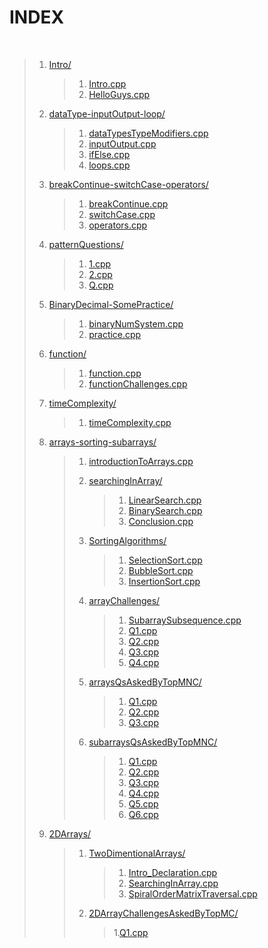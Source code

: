 # INDEX

<br>

> 1. [Intro/](./001_Intro/)
> 
>       > 1. [Intro.cpp](./001_Intro/001-01_Intro.cpp)
>       > 2. [HelloGuys.cpp](./001_Intro/001-02_HelloGuys.cpp)
>
>
> 2. [dataType-inputOutput-loop/](./002_dataType-inputOutput-loop/)
>
>       > 1. [dataTypesTypeModifiers.cpp](./002_dataType-inputOutput-loop/002-1_dataTypesTypeModifiers.cpp)
>       > 2. [inputOutput.cpp](./002_dataType-inputOutput-loop/002-2_inputOutput.cpp)
>       > 3. [ifElse.cpp](./002_dataType-inputOutput-loop/002-3_ifElse.cpp)
>       > 4. [loops.cpp](./002_dataType-inputOutput-loop/002-4_loops.cpp)
>
>
> 3. [breakContinue-switchCase-operators/](./003_breakContinue-switchCase-operators/)
>
>       > 1. [breakContinue.cpp](./003_breakContinue-switchCase-operators/003-1_breakContinue.cpp)
>       > 2. [switchCase.cpp](./003_breakContinue-switchCase-operators/003-2_switchCase.cpp)
>       > 3. [operators.cpp](./003_breakContinue-switchCase-operators/003-3_operators.cpp)
>
>
> 4. [patternQuestions/](./004_patternQuestions/)
> 
>       > 1. [1.cpp](./004_patternQuestions/004-1.cpp)
>       > 2. [2.cpp](./004_patternQuestions/004-2.cpp)
>       > 3. [Q.cpp](./004_patternQuestions/004-Q.cpp)
>
>
> 5. [BinaryDecimal-SomePractice/](./005_BinaryDecimal-SomePractice/)
> 
>       > 1. [binaryNumSystem.cpp](./005_BinaryDecimal-SomePractice/005-1_binaryNumSystem.cpp)
>       > 2. [practice.cpp](./005_BinaryDecimal-SomePractice/005-2_practice.cpp)
>
>
> 6. [function/](./006_function/)
> 
>       > 1. [function.cpp](./006_function/006-1_function.cpp)
>       > 2. [functionChallenges.cpp](./006_function/006-2_functionChallenges.cpp)
>
>
> 7. [timeComplexity/](./007_timeComplexity/)
> 
>       > 1. [timeComplexity.cpp](./007_timeComplexity/007-1_timeComplexity.cpp)
>
>
> 8. [arrays-sorting-subarrays/](./008_arrays-sorting-subarrays/)
> 
>       > 1. [introductionToArrays.cpp](./008_arrays-sorting-subarrays/008-01_introductionToArrays.cpp)
>       > 
>       > 
>       > 2. [searchingInArray/](./008_arrays-sorting-subarrays/008-02_searchingInArray/)
>       >     > 1. [LinearSearch.cpp](./008_arrays-sorting-subarrays/008-02_searchingInArray/01_LinearSearch.cpp) 
>       >     > 2. [BinarySearch.cpp](./008_arrays-sorting-subarrays/008-02_searchingInArray/02_BinarySearch.cpp) 
>       >     > 3. [Conclusion.cpp](./008_arrays-sorting-subarrays/008-02_searchingInArray/03_Conclusion.cpp)
>       > 
>       > 
>       > 3. [SortingAlgorithms/](./008_arrays-sorting-subarrays/008-03_SortingAlgorithms/) 
>       >     > 1. [SelectionSort.cpp](./008_arrays-sorting-subarrays/008-03_SortingAlgorithms/01_SelectionSort.cpp) 
>       >     > 2. [BubbleSort.cpp](./008_arrays-sorting-subarrays/008-03_SortingAlgorithms/02_BubbleSort.cpp) 
>       >     > 3. [InsertionSort.cpp](./008_arrays-sorting-subarrays/008-03_SortingAlgorithms/03_InsertionSort.cpp)
>       > 
>       > 
>       > 4. [arrayChallenges/](./008_arrays-sorting-subarrays/008-04_arrayChallenges/) 
>       >     > 1. [SubarraySubsequence.cpp](./008_arrays-sorting-subarrays/008-04_arrayChallenges/01_SubarraySubsequence.cpp) 
>       >     > 2. [Q1.cpp](./008_arrays-sorting-subarrays/008-04_arrayChallenges/02_Q1.cpp) 
>       >     > 3. [Q2.cpp](./008_arrays-sorting-subarrays/008-04_arrayChallenges/03_Q2.cpp) 
>       >     > 4. [Q3.cpp](./008_arrays-sorting-subarrays/008-04_arrayChallenges/04_Q3.cpp) 
>       >     > 5. [Q4.cpp](./008_arrays-sorting-subarrays/008-04_arrayChallenges/05_Q4.cpp)
>       > 
>       > 
>       > 5. [arraysQsAskedByTopMNC/](./008_arrays-sorting-subarrays/008-05_arraysQsAskedByTopMNC/) 
>       >     > 1. [Q1.cpp](./008_arrays-sorting-subarrays/008-05_arraysQsAskedByTopMNC/01_Q1.cpp) 
>       >     > 2. [Q2.cpp](./008_arrays-sorting-subarrays/008-05_arraysQsAskedByTopMNC/02_Q2.cpp)
>       >     > 3. [Q3.cpp](./008_arrays-sorting-subarrays/008-05_arraysQsAskedByTopMNC/03_Q3.cpp) 
>       > 
>       > 
>       > 6. [subarraysQsAskedByTopMNC/](./008_arrays-sorting-subarrays/008-06_subarraysQsAskedByTopMNC/) 
>       >     > 1. [Q1.cpp](./008_arrays-sorting-subarrays/008-06_subarraysQsAskedByTopMNC/01_subarrayR.cpp) 
>       >     > 2. [Q2.cpp](./008_arrays-sorting-subarrays/008-06_subarraysQsAskedByTopMNC/02_Q1.cpp)
>       >     > 3. [Q3.cpp](./008_arrays-sorting-subarrays/008-06_subarraysQsAskedByTopMNC/03_Q2.cpp) 
>       >     > 4. [Q4.cpp](./008_arrays-sorting-subarrays/008-06_subarraysQsAskedByTopMNC/04_Q3.cpp)
>       >     > 5. [Q5.cpp](./008_arrays-sorting-subarrays/008-06_subarraysQsAskedByTopMNC/05_Q4.cpp)
>       >     > 6. [Q6.cpp](./008_arrays-sorting-subarrays/008-06_subarraysQsAskedByTopMNC/06_Q5.cpp)
>
>
> 8. [2DArrays/](./009_2DArrays/)
> 
>       > 1. [TwoDimentionalArrays/](./009_2DArrays/009-01_TwoDimentionalArrays/)
>       >     > 1. [Intro_Declaration.cpp](./009_2DArrays/009-01_TwoDimentionalArrays/01_Intro_Declaration.cpp)
>       >     > 2. [SearchingInArray.cpp](./009_2DArrays/009-01_TwoDimentionalArrays/02_SearchingInArray.cpp)
>       >     > 3. [SpiralOrderMatrixTraversal.cpp](./009_2DArrays/009-01_TwoDimentionalArrays/03_SpiralOrderMatrixTraversal.cpp)
>       >
>       >
>       > 2. [2DArrayChallengesAskedByTopMC/](./009_2DArrays/009-02_2DArrayChallengesAskedByTopMC/)
>       >     > 1.[Q1.cpp](./009_2DArrays/009-02_2DArrayChallengesAskedByTopMC/01_Q1.cpp)
>       >

